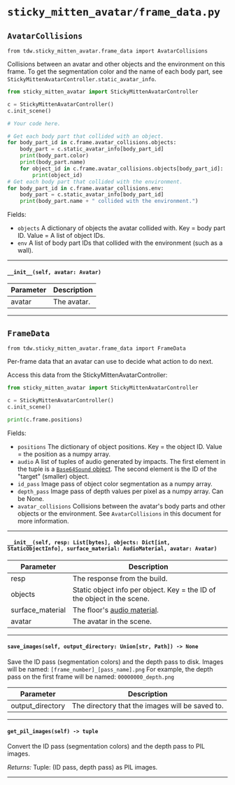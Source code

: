 # `sticky_mitten_avatar/frame_data.py`

## `AvatarCollisions`

`from tdw.sticky_mitten_avatar.frame_data import AvatarCollisions`

Collisions between an avatar and other objects and the environment on this frame.
To get the segmentation color and the name of each body part, see `StickyMittenAvatarController.static_avatar_info`.

```python
from sticky_mitten_avatar import StickyMittenAvatarController

c = StickyMittenAvatarController()
c.init_scene()

# Your code here.

# Get each body part that collided with an object.
for body_part_id in c.frame.avatar_collisions.objects:
    body_part = c.static_avatar_info[body_part_id]
    print(body_part.color)
    print(body_part.name)
    for object_id in c.frame.avatar_collisions.objects[body_part_id]:
        print(object_id)
# Get each body part that collided with the environment.
for body_part_id in c.frame.avatar_collisions.env:
    body_part = c.static_avatar_info[body_part_id]
    print(body_part.name + " collided with the environment.")
```

Fields:

- `objects` A dictionary of objects the avatar collided with. Key = body part ID. Value = A list of object IDs.
- `env` A list of body part IDs that collided with the environment (such as a wall).

***

#### `__init__(self, avatar: Avatar)`


| Parameter | Description |
| --- | --- |
| avatar | The avatar. |

***

## `FrameData`

`from tdw.sticky_mitten_avatar.frame_data import FrameData`

Per-frame data that an avatar can use to decide what action to do next.

Access this data from the StickyMittenAvatarController:

```python
from sticky_mitten_avatar import StickyMittenAvatarController

c = StickyMittenAvatarController()
c.init_scene()

print(c.frame.positions)
```

Fields:

- `positions` The dictionary of object positions. Key = the object ID. Value = the position as a numpy array.
- `audio` A list of tuples of audio generated by impacts. The first element in the tuple is a [`Base64Sound` object](https://github.com/threedworld-mit/tdw/blob/master/Documentation/python/py_impact.md#base64sound).
          The second element is the ID of the "target" (smaller) object.
- `id_pass` Image pass of object color segmentation as a numpy array.
- `depth_pass` Image pass of depth values per pixel as a numpy array. Can be None.
- `avatar_collisions` Collisions between the avatar's body parts and other objects or the environment.
                      See `AvatarCollisions` in this document for more information.

***

#### `__init__(self, resp: List[bytes], objects: Dict[int, StaticObjectInfo], surface_material: AudioMaterial, avatar: Avatar)`


| Parameter | Description |
| --- | --- |
| resp | The response from the build. |
| objects | Static object info per object. Key = the ID of the object in the scene. |
| surface_material | The floor's [audio material](https://github.com/threedworld-mit/tdw/blob/master/Documentation/python/py_impact.md#audiomaterialenum). |
| avatar | The avatar in the scene. |

***

#### `save_images(self, output_directory: Union[str, Path]) -> None`

Save the ID pass (segmentation colors) and the depth pass to disk.
Images will be named: `[frame_number]_[pass_name].png`
For example, the depth pass on the first frame will be named: `00000000_depth.png`

| Parameter | Description |
| --- | --- |
| output_directory | The directory that the images will be saved to. |

***

#### `get_pil_images(self) -> tuple`

Convert the ID pass (segmentation colors) and the depth pass to PIL images.

_Returns:_  Tuple: (ID pass, depth pass) as PIL images.

***

